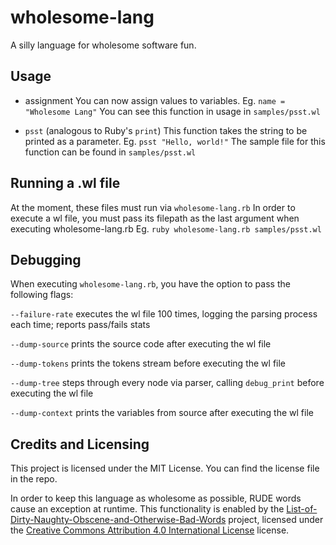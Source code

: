 # wholesome-lang
A silly language for wholesome software fun.

## Usage
* assignment
You can now assign values to variables.
Eg. `name = "Wholesome Lang"`
You can see this function in usage in `samples/psst.wl`

* `psst` (analogous to Ruby's `print`)
This function takes the string to be printed as a parameter.
Eg. `psst "Hello, world!"`
The sample file for this function can be found in `samples/psst.wl`

## Running a .wl file
At the moment, these files must run via `wholesome-lang.rb`
In order to execute a wl file, you must pass its filepath as the last argument when
executing wholesome-lang.rb
Eg. `ruby wholesome-lang.rb samples/psst.wl`

## Debugging
When executing `wholesome-lang.rb`, you have the option to pass the following flags:


`--failure-rate` executes the wl file 100 times, logging the parsing process each time; reports pass/fails stats

`--dump-source` prints the source code after executing the wl file

`--dump-tokens` prints the tokens stream before executing the wl file

`--dump-tree` steps through every node via parser, calling `debug_print` before executing the wl file

`--dump-context` prints the variables from source after executing the wl file

## Credits and Licensing
This project is licensed under the MIT License. You can find the license file in the repo.

In order to keep this language as wholesome as possible, RUDE words cause an exception at runtime.
This functionality is enabled by the [List-of-Dirty-Naughty-Obscene-and-Otherwise-Bad-Words](https://github.com/LDNOOBW/List-of-Dirty-Naughty-Obscene-and-Otherwise-Bad-Words) project, licensed under the [Creative Commons Attribution 4.0 International License](https://creativecommons.org/licenses/by/4.0/) license.
